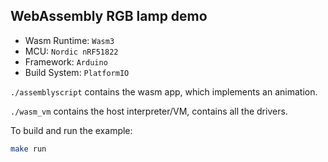 ## WebAssembly RGB lamp demo

- Wasm Runtime: `Wasm3`
- MCU: `Nordic nRF51822`
- Framework: `Arduino`
- Build System: `PlatformIO`

`./assemblyscript` contains the wasm app, which implements an animation.

`./wasm_vm` contains the host interpreter/VM, contains all the drivers.

To build and run the example:
```sh
make run
```
